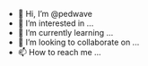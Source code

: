 - 👋 Hi, I’m @pedwave
- 👀 I’m interested in ...
- 🌱 I’m currently learning ...
- 💞️ I’m looking to collaborate on ...
- 📫 How to reach me ...

<!---
pedwave/pedwave is a ✨ special ✨ repository because its `README.md` (this file) appears on your GitHub profile.
You can click the Preview link to take a look at your changes.
--->
